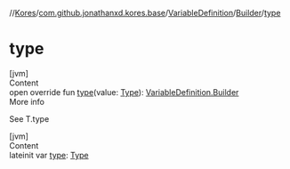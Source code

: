 //[Kores](../../../index.md)/[com.github.jonathanxd.kores.base](../../index.md)/[VariableDefinition](../index.md)/[Builder](index.md)/[type](type.md)



# type  
[jvm]  
Content  
open override fun [type](type.md)(value: [Type](https://docs.oracle.com/javase/8/docs/api/java/lang/reflect/Type.html)): [VariableDefinition.Builder](index.md)  
More info  


See T.type

  


[jvm]  
Content  
lateinit var [type](type.md): [Type](https://docs.oracle.com/javase/8/docs/api/java/lang/reflect/Type.html)  



